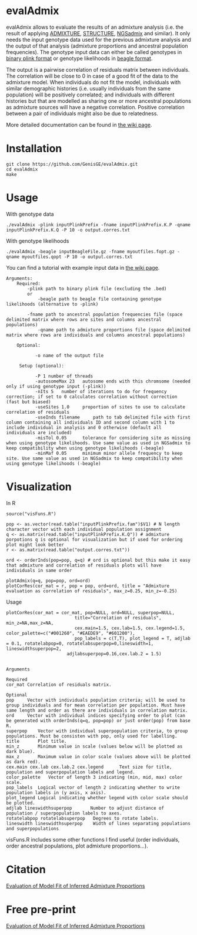 # evalAdmix

evalAdmix allows to evaluate the results of an admixture analysis (i.e. the result of applying [ADMIXTURE](https://genome.cshlp.org/content/19/9/1655.long), [STRUCTURE](https://web.stanford.edu/group/pritchardlab/structure.html), [NGSadmix](http://www.popgen.dk/software/index.php/NgsAdmix) and similar). It only needs the input genotype data used for the previous admixture analysis and the output of that analysis (admixture proportions and ancestral population frequencies). The genotype input data can either be called genotypes in [binary plink format](https://www.cog-genomics.org/plink/1.9/formats#bed) or genotype likelihoods in [beagle format](http://www.popgen.dk/angsd/index.php/Genotype_Likelihoods#Beagle_format).

The output is a pairwise correlation of residuals matrix between individuals. The correlation will be close to 0 in case of a good fit of the data to the admixture model. When individuals do not fit the model, individuals with similar demographic histories (i.e. usually individuals from the same population) will be positively correlated; and individuals with different histories but that are modelled as sharing one or more ancestral populations as admixture sources will have a negative correlation. Positive correlation between a pair of individuals might also be due to relatedness.

More detailed documentation can be found in [the wiki page](http://www.popgen.dk/software/index.php/EvalAdmix).

# Installation

```
git clone https://github.com/GenisGE/evalAdmix.git
cd evalAdmix
make
```

# Usage

With genotype data

```
./evalAdmix -plink inputPlinkPrefix -fname inputPlinkPrefix.K.P -qname inputPlinkPrefix.K.Q -P 10 -o output.corres.txt

```

With genotype likelihoods

```
./evalAdmix -beagle inputBeagleFile.gz -fname myoutfiles.fopt.gz -qname myoutfiles.qopt -P 10 -o output.corres.txt
```

You can find a tutorial with example input data in [the wiki page](http://www.popgen.dk/software/index.php/EvalAdmix#Run_command_example).

```
Arguments:
	Required:
		-plink path to binary plink file (excluding the .bed)
		or
	      	-beagle path to beagle file containing genotype likelihoods (alternative to -plink)
		
		-fname path to ancestral population frequencies file (space delimited matrix where rows are sites and columns ancestral populations)
	       	-qname path to admixture proportions file (space delimited matrix where rows are individuals and columns ancestral populations)
		
	Optional:       
	
	       -o name of the output file
	       
	 Setup (optional):
	 
	       -P 1 number of threads
	       -autosomeMax 23	 autosome ends with this chromsome (needed only if using genotype input (-plink))
	       -nIts 5	 number of iterations to do for frequency correction; if set to 0 calculates correlation without correction (fast but biased)
	       -useSites 1.0	 proportion of sites to use to calculate correlation of residuals
	       -useInds filename     path to tab delimited file with first column containing all individuals ID and second column with 1 to include individual in analysis and 0 otherwise (default all individuals are included)
	       -misTol 0.05 	 tolerance for considering site as missing when using genotype likelihoods. Use same value as used in NGSadmix to keep compatibility when using genotype likelihoods (-beagle)
	       -minMaf 0.05 	 minimum minor allele frequency to keep site. Use same value as used in NGSadmix to keep compatibility when using genotype likelihoods (-beagle)
```

# Visualization

In R

```
source("visFuns.R")

pop <- as.vector(read.table("inputPlinkPrefix.fam")$V1) # N length character vector with each individual population assignment
q <- as.matrix(read.table("inputPlinkPrefix.K.Q")) # admixture porpotions q is optional for visualization but if used for ordering plot might look better
r <- as.matrix(read.table("output.corres.txt"))

ord <- orderInds(pop=pop, q=q) # ord is optional but this make it easy that admixture and correlation of residuals plots will have individuals in same order

plotAdmix(q=q, pop=pop, ord=ord)
plotCorRes(cor_mat = r, pop = pop, ord=ord, title = "Admixture evaluation as correlation of residuals", max_z=0.25, min_z=-0.25)
```

Usage

```
plotCorRes(cor_mat = cor_mat, pop=NULL, ord=NULL, superpop=NULL,
                       	  title="Correlation of residuals", min_z=NA,max_z=NA, 
                      	  cex.main=1.5, cex.lab=1.5, cex.legend=1.5, color_palette=c("#001260", "#EAEDE9", "#601200"),
                     	  pop_labels = c(T,T), plot_legend = T, adjlab = 0.1, rotatelabpop=0, rotatelabsuperpop=0,lineswidth=1, lineswidthsuperpop=2,
                       adjlabsuperpop=0.16,cex.lab.2 = 1.5)


Arguments

Required
cor_mat	Correlation of residuals matrix.

Optional
pop		Vector with individuals population criteria; will be used to group individuals and for mean correlation per population. Must have same length and order as there are individuals in correlation matrix.
ord		Vector with individual indices specifying order to plot (can be generated with orderInds(q=q, pop=pop) or just order(pop) from base R. 
superpop	Vector with individual superpopulation criteria, to group populations. Must be consisten with pop, only used for labelling.
title		Plot title.
min_z		Minimum value in scale (values below will be plotted as dark blue).
max_z		Maximum value in color scale (values above will be plotted as dark red).
cex.main cex.lab cex.lab.2 cex.legend	   Text size for title, population and superpopulation labels and legend.
color_palette	Vector of length 3 indicating (min, mid, max) color scale.
pop_labels	Logical vector of length 2 indicating whether to write population labels in (y axis, x axis).
plot_legend	Logical indicating whether legend with color scale should be plotted.
adjlab lineswidthsuperpop		Number to adjust distance of population / superpopulation labels to axes.
rotatelabpop rotatelabsuperpop	 Degrees to rotate labels.
lineswidth lineswidthsuperpop	 Width of lines separating populations and superpopulations

```

visFuns.R includes some other functions I find useful (order individuals, order ancestral populations, plot admixture proportions...).



# Citation


[Evaluation of Model Fit of Inferred Admixture Proportions](https://doi.org/10.1111/1755-0998.13171)



# Free pre-print


[Evaluation of Model Fit of Inferred Admixture Proportions](https://doi.org/10.1101/708883)
